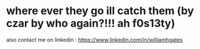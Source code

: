 # where ever they go ill catch them (by czar by who again?!!! ah f0s13ty)
also contact me on linkedin : https://www.linkedin.com/in/williamhgates 
